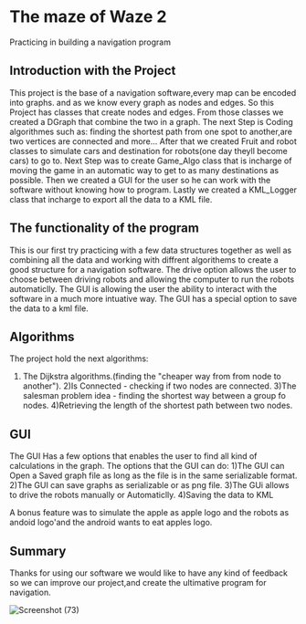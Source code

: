# The maze of Waze 2
Practicing in building a navigation program


## Introduction with the Project
This project is the base of a navigation software,every map can be encoded into graphs. and as we know every graph as nodes and edges.
So this Project has classes that create nodes and edges.
From those classes we created a DGraph that combine the two in a graph.
The next Step is Coding algorithmes such as: finding the shortest path from one spot to another,are two vertices are connected and more...
After that we created Fruit and robot classes to simulate cars and destination for robots(one day theyll become cars) to go to.
Next Step was to create Game_Algo class that is incharge of moving the game in an automatic way to get to as many destinations as possible.
Then we created a GUI for the user so he can work with the software without knowing how to program.
Lastly we created a KML_Logger class that incharge to export all the data to a KML file. 

## The functionality of the program
This is our first try practicing with a few data structures together as well as combining all the data and working with diffrent algorithems to create a good structure for a navigation software. 
The drive option allows the user to choose between driving robots and allowing the computer to run the robots automaticlly.
The GUI is allowing the user the ability to interact with the software in a much more intuative way.
The GUI has a special option to save the data to a kml file.

## Algorithms
The project hold the next algorithms:
1) The Dijkstra algorithms.(finding the "cheaper way from from node to another").
2)Is Connected - checking if two nodes are connected.
3)The salesman problem idea - finding the shortest way between a group fo nodes.
4)Retrieving the length of the shortest path between two nodes.

## GUI 
The GUI Has a few options that enables the user to find all kind of calculations in the graph.
The options that the GUI can do:
1)The GUI can Open a Saved graph file as long as the file is in the same serializable format.
2)The GUI can save graphs as serializable or as png file.
3)The GUi allows to drive the robots manually or Automaticlly.
4)Saving the data to KML

A bonus feature was to simulate the apple as apple logo and the robots as andoid logo'and the android wants to eat apples logo.

## Summary
Thanks for using our software we would like to have any kind of feedback so we can improve our project,and create the ultimative program for navigation.

![Screenshot (73)](https://user-images.githubusercontent.com/57434608/72688131-00aa5d00-3b0d-11ea-983a-50104421da38.png)
